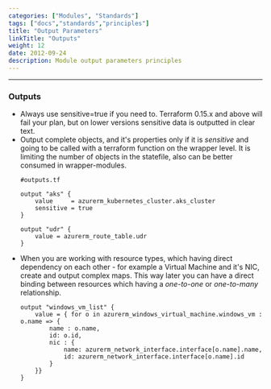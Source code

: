 ```yaml
---
categories: ["Modules", "Standards"]
tags: ["docs","standards","principles"]
title: "Output Parameters"
linkTitle: "Outputs"
weight: 12
date: 2012-09-24
description: Module output parameters principles
---
```

<hr>

### Outputs
- Always use sensitive=true if you need to. Terraform 0.15.x and above will fail your plan, but on lower versions sensitive data is outputted in clear text.
- Output complete objects, and it's properties only if it is _sensitive_ and going to be called with a terraform function on the wrapper level. It is limiting the number of objects in the statefile, also can be better consumed in wrapper-modules.
    ```hcl
    #outputs.tf

    output "aks" {
        value     = azurerm_kubernetes_cluster.aks_cluster
        sensitive = true
    }

    output "udr" {
        value = azurerm_route_table.udr
    }
    ```
- When you are working with resource types, which having direct dependency on each other - for example a Virtual Machine and it's NIC, create and output complex maps. This way later you can have a direct binding between resources which having a _one-to-one_ or _one-to-many_ relationship.
    ```hcl
    output "windows_vm_list" {
        value = { for o in azurerm_windows_virtual_machine.windows_vm : o.name => {
            name : o.name,
            id: o.id,
            nic : { 
                name: azurerm_network_interface.interface[o.name].name,
                id: azurerm_network_interface.interface[o.name].id
            }
        }}
    }
    ```
